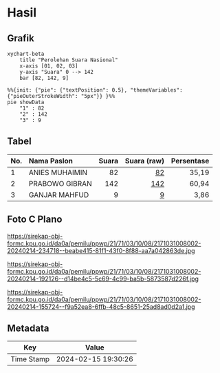 # Hasil

## Grafik

```mermaid
xychart-beta
    title "Perolehan Suara Nasional"
    x-axis [01, 02, 03]
    y-axis "Suara" 0 --> 142
    bar [82, 142, 9]
```

```mermaid
%%{init: {"pie": {"textPosition": 0.5}, "themeVariables": {"pieOuterStrokeWidth": "5px"}} }%%
pie showData
    "1" : 82
    "2" : 142
    "3" : 9
```

## Tabel

| No. | Nama Paslon    | Suara | Suara (raw) | Persentase |
|:--- |:-------------- | -----:| -----------:| ----------:|
| 1   | ANIES MUHAIMIN | 82    | [82][p-1]   | 35,19      |
| 2   | PRABOWO GIBRAN | 142   | [142][p-2]  | 60,94      |
| 3   | GANJAR MAHFUD  | 9     | [9][p-3]    | 3,86       |


[p-1]: https://github.com/gigit-pemilu/pemilu-2024/blob/main/pilpres/hitung-suara/sub/21-kepulauan-riau/sub/71-kota-batam/sub/03-sekupang/sub/1008-patam-lestari/sub/002-tps/sub/paslon-1.txt
[p-2]: https://github.com/gigit-pemilu/pemilu-2024/blob/main/pilpres/hitung-suara/sub/21-kepulauan-riau/sub/71-kota-batam/sub/03-sekupang/sub/1008-patam-lestari/sub/002-tps/sub/paslon-2.txt
[p-3]: https://github.com/gigit-pemilu/pemilu-2024/blob/main/pilpres/hitung-suara/sub/21-kepulauan-riau/sub/71-kota-batam/sub/03-sekupang/sub/1008-patam-lestari/sub/002-tps/sub/paslon-3.txt

## Foto C Plano

https://sirekap-obj-formc.kpu.go.id/da0a/pemilu/ppwp/21/71/03/10/08/2171031008002-20240214-234718--beabe415-81f1-43f0-8f88-aa7a042863de.jpg

https://sirekap-obj-formc.kpu.go.id/da0a/pemilu/ppwp/21/71/03/10/08/2171031008002-20240214-192126--d14be4c5-5c69-4c99-ba5b-5873587d226f.jpg

https://sirekap-obj-formc.kpu.go.id/da0a/pemilu/ppwp/21/71/03/10/08/2171031008002-20240214-155724--f9a52ea8-6ffb-48c5-8651-25ad8ad0d2a1.jpg


## Metadata

| Key        | Value               |
| ---------- | ------------------- |
| Time Stamp | 2024-02-15 19:30:26 |



